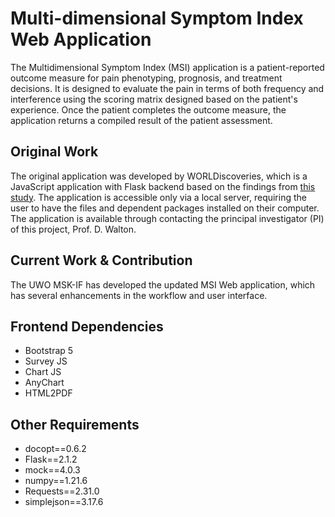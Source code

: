 # Multi-dimensional Symptom Index Web Application

The Multidimensional Symptom Index (MSI) application is a patient-reported
outcome measure for pain phenotyping, prognosis, and treatment decisions.
It is designed to evaluate the pain in terms of both frequency and interference
using the scoring matrix designed based on the patient's experience.
Once the patient completes the outcome measure, the application returns a
compiled result of the patient assessment.

## Original Work

The original application was developed by WORLDiscoveries, which is a
JavaScript application with Flask backend based on the findings from [this study](https://onlinelibrary.wiley.com/doi/full/10.1002/ejp.1224).
The application is accessible only via a local server, requiring the user
to have the files and dependent packages installed on their computer.
The application is available through contacting the principal investigator (PI)
of this project, Prof. D. Walton.

## Current Work & Contribution

The UWO MSK-IF has developed the updated MSI Web application, which has several
enhancements in the workflow and user interface.

## Frontend Dependencies
* Bootstrap 5
* Survey JS
* Chart JS
* AnyChart
* HTML2PDF

## Other Requirements
* docopt==0.6.2
* Flask==2.1.2
* mock==4.0.3
* numpy==1.21.6
* Requests==2.31.0
* simplejson==3.17.6
